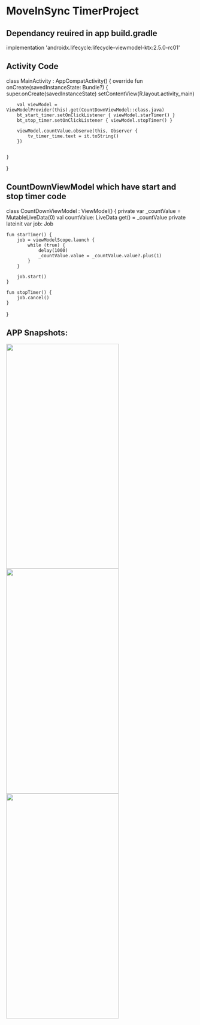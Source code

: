 # MoveInSync TimerProject

## Dependancy reuired in  app build.gradle
implementation 'androidx.lifecycle:lifecycle-viewmodel-ktx:2.5.0-rc01'

## Activity Code
class MainActivity : AppCompatActivity() {
    override fun onCreate(savedInstanceState: Bundle?) {
        super.onCreate(savedInstanceState)
        setContentView(R.layout.activity_main)

        val viewModel = ViewModelProvider(this).get(CountDownViewModel::class.java)
        bt_start_timer.setOnClickListener { viewModel.starTimer() }
        bt_stop_timer.setOnClickListener { viewModel.stopTimer() }

        viewModel.countValue.observe(this, Observer {
            tv_timer_time.text = it.toString()
        })


    }
}

## CountDownViewModel which have start and stop timer code

class CountDownViewModel : ViewModel() {
    private var _countValue = MutableLiveData<Int>(0)
    val countValue: LiveData<Int>
        get() = _countValue
    private lateinit var job: Job


    fun starTimer() {
        job = viewModelScope.launch {
            while (true) {
                delay(1000)
                _countValue.value = _countValue.value?.plus(1)
            }
        }

        job.start()
    }

    fun stopTimer() {
        job.cancel()
    }

}

## APP Snapshots:
<img src="app/img/1.png" width="300" height="600">     <img src="app/doc/2.png" width="300" height="600">   <img src="app/doc/3.png" width="300" height="600">

